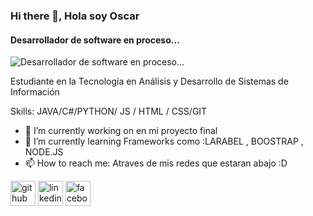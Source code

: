 ### Hi there 👋, Hola soy Oscar
#### Desarrollador de software en proceso...
![Desarrollador de software en proceso...](https://www.dlapiper.com/~/media/images/news/2018/programming_code_technology_computerwebsite_banner_432008923.jpg?h=257&la=es&w=759&hash=38BC28B40211EFCBFAEC1BE3711DCB8BD0500121)

Estudiante en la Tecnología en Análisis y Desarrollo de Sistemas de Información

Skills: JAVA/C#/PYTHON/ JS / HTML / CSS/GIT

- 🔭 I’m currently working on en mi proyecto final 
- 🌱 I’m currently learning Frameworks como :LARABEL , BOOSTRAP , NODE.JS 
- 📫 How to reach me: Atraves de mis redes que estaran abajo :D 


[<img src='https://cdn.jsdelivr.net/npm/simple-icons@3.0.1/icons/github.svg' alt='github' height='40'>](https://github.com/github.com/OscarAstudilloReyes)  [<img src='https://cdn.jsdelivr.net/npm/simple-icons@3.0.1/icons/linkedin.svg' alt='linkedin' height='40'>](https://www.linkedin.com/in/www.linkedin.com/in/oscarastudilloreyes-8873951ab//)  [<img src='https://cdn.jsdelivr.net/npm/simple-icons@3.0.1/icons/facebook.svg' alt='facebook' height='40'>](https://www.facebook.com/www.facebook.com/oscar.astudillo.1800)  

 

